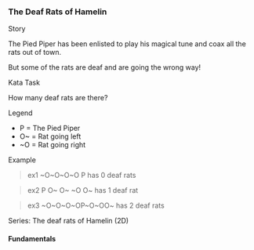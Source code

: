 ### The Deaf Rats of Hamelin

<p> Story

<p> The Pied Piper has been enlisted to play his magical tune and coax all the rats out of town.

<p> But some of the rats are deaf and are going the wrong way!

<p> Kata Task

<p> How many deaf rats are there?

<p> Legend

- P = The Pied Piper
- O~ = Rat going left
- ~O = Rat going right

<p> Example

> ex1 \~O\~O\~O\~O P has 0 deaf rats

> ex2 P O\~ O\~ \~O O\~ has 1 deaf rat

> ex3 \~O\~O\~O\~OP\~O\~OO\~ has 2 deaf rats

<p> Series: The deaf rats of Hamelin (2D)

#### Fundamentals
